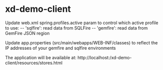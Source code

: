 xd-demo-client
==============

Update web.xml spring.profiles.active param to control which active profile to use:
	-- 'sqlfire': read data from SQLFire
	-- 'gemfire': read data from GemFire JSON region

Update app.properties (src/main/webapps/WEB-INF/classes) to reflect the IP addresses of your gemfire and sqlfire environments

The application will be available at: http://localhost:<port>/xd-demo-client/resources/stores.html